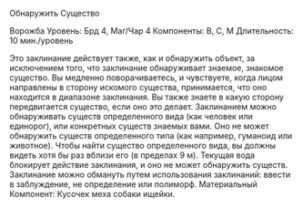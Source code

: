 
Обнаружить Существо

Ворожба
Уровень: Брд 4, Маг/Чар 4
Компоненты: В, С, М
Длительность: 10 мин./уровень

Это заклинание действует также, как
и обнаружить объект, за исключением
того, что заклинание обнаруживает знаемое, знакомое существо.
Вы медленно поворачиваетесь, и
чувствуете, когда лицом направлены
в сторону искомого существа, принимается, что оно находится в диапазоне
заклинания. Вы также знаете в какую
сторону передвигается существо, если
оно это делает.
Заклинанием можно обнаруживать
существ определенного вида (как человек или единорог), или конкретных
существ знаемых вами. Оно не может
обнаружить существ определенного
типа (как например, гуманоид или животное). Чтобы найти существо определенного вида, вы должны видеть хотя
бы раз вблизи его (в пределах 9 м).
Текущая вода блокирует действие заклинания, и оно не может обнаружить
существ. Заклинание можно обмануть
путем использования заклинаний: ввести в заблуждение, не определение или
полиморф.
Материальный Компонент: Кусочек
меха собаки ищейки.